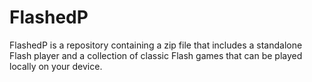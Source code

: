 # FlashedP
FlashedP is a repository containing a zip file that includes a standalone Flash player and a collection of classic Flash games that can be played locally on your device.
